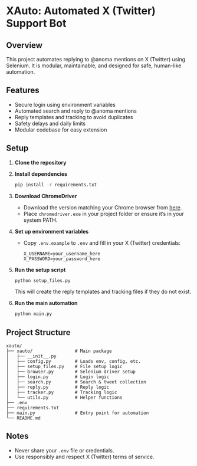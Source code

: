 # XAuto: Automated X (Twitter) Support Bot

## Overview
This project automates replying to @anoma mentions on X (Twitter) using Selenium. It is modular, maintainable, and designed for safe, human-like automation.

## Features
- Secure login using environment variables
- Automated search and reply to @anoma mentions
- Reply templates and tracking to avoid duplicates
- Safety delays and daily limits
- Modular codebase for easy extension

## Setup

1. **Clone the repository**

2. **Install dependencies**
   ```bash
   pip install -r requirements.txt
   ```

3. **Download ChromeDriver**
   - Download the version matching your Chrome browser from [here](https://sites.google.com/chromium.org/driver/).
   - Place `chromedriver.exe` in your project folder or ensure it’s in your system PATH.

4. **Set up environment variables**
   - Copy `.env.example` to `.env` and fill in your X (Twitter) credentials:
     ```
     X_USERNAME=your_username_here
     X_PASSWORD=your_password_here
     ```

5. **Run the setup script**
   ```bash
   python setup_files.py
   ```
   This will create the reply templates and tracking files if they do not exist.

6. **Run the main automation**
   ```bash
   python main.py
   ```

## Project Structure
```
xauto/
├── xauto/                # Main package
│   ├── __init__.py
│   ├── config.py         # Loads env, config, etc.
│   ├── setup_files.py    # File setup logic
│   ├── browser.py        # Selenium driver setup
│   ├── login.py          # Login logic
│   ├── search.py         # Search & tweet collection
│   ├── reply.py          # Reply logic
│   ├── tracker.py        # Tracking logic
│   └── utils.py          # Helper functions
├── .env
├── requirements.txt
├── main.py               # Entry point for automation
└── README.md
```

## Notes
- Never share your `.env` file or credentials.
- Use responsibly and respect X (Twitter) terms of service. 